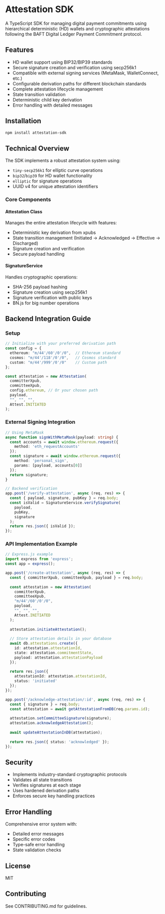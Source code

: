 # Attestation SDK

A TypeScript SDK for managing digital payment commitments using hierarchical deterministic (HD) wallets and cryptographic attestations following the BAFT Digital Ledger Payment Commitment protocol.

## Features

- HD wallet support using BIP32/BIP39 standards
- Secure signature creation and verification using secp256k1
- Compatible with external signing services (MetaMask, WalletConnect, etc.)
- Configurable derivation paths for different blockchain standards
- Complete attestation lifecycle management
- State transition validation
- Deterministic child key derivation
- Error handling with detailed messages

## Installation

```bash
npm install attestation-sdk
```

## Technical Overview

The SDK implements a robust attestation system using:

- `tiny-secp256k1` for elliptic curve operations
- `bip32`/`bip39` for HD wallet functionality
- `elliptic` for signature operations
- UUID v4 for unique attestation identifiers

### Core Components

#### Attestation Class

Manages the entire attestation lifecycle with features:

- Deterministic key derivation from xpubs
- State transition management (Initiated → Acknowledged → Effective → Discharged)
- Signature creation and verification
- Secure payload handling

#### SignatureService

Handles cryptographic operations:

- SHA-256 payload hashing
- Signature creation using secp256k1
- Signature verification with public keys
- BN.js for big number operations

## Backend Integration Guide

### Setup

```typescript
// Initialize with your preferred derivation path
const config = {
  ethereum: "m/44'/60'/0'/0",  // Ethereum standard
  cosmos: "m/44'/118'/0'/0",   // Cosmos standard
  custom: "m/44'/999'/0'/0"    // Custom path
};

const attestation = new Attestation(
  committerXpub,
  committeeXpub,
  config.ethereum, // Or your chosen path
  payload,
  "", "", "",
  Attest.INITIATED
);
```

### External Signing Integration

```typescript
// Using MetaMask
async function signWithMetaMask(payload: string) {
  const accounts = await window.ethereum.request({ 
    method: 'eth_requestAccounts' 
  });
  const signature = await window.ethereum.request({
    method: 'personal_sign',
    params: [payload, accounts[0]]
  });
  return signature;
}

// Backend verification
app.post('/verify-attestation', async (req, res) => {
  const { payload, signature, pubKey } = req.body;
  const isValid = SignatureService.verifySignature(
    payload,
    pubKey,
    signature
  );
  return res.json({ isValid });
});
```

### API Implementation Example

```typescript
// Express.js example
import express from 'express';
const app = express();

app.post('/create-attestation', async (req, res) => {
  const { committerXpub, committeeXpub, payload } = req.body;
  
  const attestation = new Attestation(
    committerXpub,
    committeeXpub,
    "m/44'/60'/0'/0",
    payload,
    "", "", "",
    Attest.INITIATED
  );
  
  attestation.initiateAttestation();
  
  // Store attestation details in your database
  await db.attestations.create({
    id: attestation.attestationId,
    state: attestation.commitmentState,
    payload: attestation.attestationPayload
  });
  
  return res.json({
    attestationId: attestation.attestationId,
    status: 'initiated'
  });
});

app.post('/acknowledge-attestation/:id', async (req, res) => {
  const { signature } = req.body;
  const attestation = await getAttestationFromDB(req.params.id);
  
  attestation.setCommitteeSignature(signature);
  attestation.acknowledgeAttestation();
  
  await updateAttestationInDB(attestation);
  
  return res.json({ status: 'acknowledged' });
});
```

## Security

- Implements industry-standard cryptographic protocols
- Validates all state transitions
- Verifies signatures at each stage
- Uses hardened derivation paths
- Enforces secure key handling practices

## Error Handling

Comprehensive error system with:
- Detailed error messages
- Specific error codes
- Type-safe error handling
- State validation checks

## License

MIT

## Contributing

See CONTRIBUTING.md for guidelines.